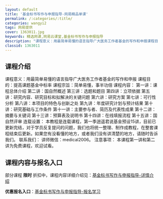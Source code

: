 ```yaml
---
layout: default
title: '基金标书写作与申报指导-网易精品单课'
permalink: /:categories/:title/
categories: wangyi2
tags: 网易提供
cover: 1363011.jpg
keywords: 精选网课,网易云课堂,基金标书写作与申报指导
description: "课程意义：用最简单易懂的语言指导广大医务工作者基金的写作和申报课程目的：提高课题基金中标率课程宗旨：简单易懂，事半功倍课程内容：第一讲：课程总体介绍第二讲：国自然概述第三讲：选题和题目第四讲"
classid: 1363011
---
```


## 课程介绍

课程意义：用最简单易懂的语言指导广大医务工作者基金的写作和申报
课程目的：提高课题基金中标率
课程宗旨：简单易懂，事半功倍
课程内容：
第一讲：课程总体介绍
第二讲：国自然概述
第三讲：选题和题目
第四讲：立项依据
第五讲：研究内容、研究目标和拟解决的关键问题
第六讲：研究方案
第七讲：可行性分析
第八讲：本项目的特色与创新之处
第九讲：年度研究计划与预计结果
第十讲：研究基础与工作条件
第十一讲：主要参与者、简历及代表性成果
第十二讲：摘要与关键词
第十三讲：预算表及说明书
第十四讲：在线填报流程
第十五讲：国自然评审
连载设置：
本教程是连载课程，第一季逍遥君说基金预设15讲，目前已更新完结，对于学员反复提问的问题，我们也将统一整理、制作成教程，在整套课程结束后更新。如果您有没看懂的地方，或者我们没有讲清楚的地方，请随时告诉我们。
联系我们：
讲师微信：medical2006。
注意事项：
本课程第一讲和第二讲为免费课程，欢迎试看。

## 课程内容与报名入口

部分课程 **限时** 折扣中，课程内容详细介绍见：[基金标书写作与申报指导-详情介绍](https://study.163.com/course/introduction/1363011.htm?share=1&shareId=1025206652&utm_campaign=share&utm_medium=iphoneShare&utm_source=&utm_u=1025206652)

**优惠报名入口**：[基金标书写作与申报指导-报名学习](https://study.163.com/course/introduction/1363011.htm?share=1&shareId=1025206652&utm_campaign=share&utm_medium=iphoneShare&utm_source=&utm_u=1025206652)

